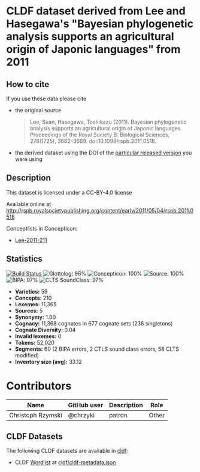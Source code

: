 # CLDF dataset derived from Lee and Hasegawa's "Bayesian phylogenetic analysis supports an agricultural origin of Japonic languages" from 2011

## How to cite

If you use these data please cite
- the original source
  > Lee, Sean, Hasegawa, Toshikazu (2011). Bayesian phylogenetic analysis supports an agricultural origin of Japonic languages. Proceedings of the Royal Society B: Biological Sciences, 278(1725), 3662–3669. doi:10.1098/rspb.2011.0518.
- the derived dataset using the DOI of the [particular released version](../../releases/) you were using

## Description


This dataset is licensed under a CC-BY-4.0 license

Available online at http://rspb.royalsocietypublishing.org/content/early/2011/05/04/rspb.2011.0518


Conceptlists in Concepticon:
- [Lee-2011-211](https://concepticon.clld.org/contributions/Lee-2011-211)
## Statistics


[![Build Status](https://travis-ci.org/lexibank/leejaponic.svg?branch=master)](https://travis-ci.org/lexibank/leejaponic)
![Glottolog: 96%](https://img.shields.io/badge/Glottolog-96%25-green.svg "Glottolog: 96%")
![Concepticon: 100%](https://img.shields.io/badge/Concepticon-100%25-brightgreen.svg "Concepticon: 100%")
![Source: 100%](https://img.shields.io/badge/Source-100%25-brightgreen.svg "Source: 100%")
![BIPA: 97%](https://img.shields.io/badge/BIPA-97%25-green.svg "BIPA: 97%")
![CLTS SoundClass: 97%](https://img.shields.io/badge/CLTS%20SoundClass-97%25-green.svg "CLTS SoundClass: 97%")

- **Varieties:** 59
- **Concepts:** 210
- **Lexemes:** 11,365
- **Sources:** 5
- **Synonymy:** 1.00
- **Cognacy:** 11,368 cognates in 677 cognate sets (236 singletons)
- **Cognate Diversity:** 0.04
- **Invalid lexemes:** 0
- **Tokens:** 52,020
- **Segments:** 60 (2 BIPA errors, 2 CTLS sound class errors, 58 CLTS modified)
- **Inventory size (avg):** 33.12

# Contributors

Name | GitHub user | Description | Role
 --- | --- | --- | ---
Christoph Rzymski | @chrzyki | patron | Other




## CLDF Datasets

The following CLDF datasets are available in [cldf](cldf):

- CLDF [Wordlist](https://github.com/cldf/cldf/tree/master/modules/Wordlist) at [cldf/cldf-metadata.json](cldf/cldf-metadata.json)
